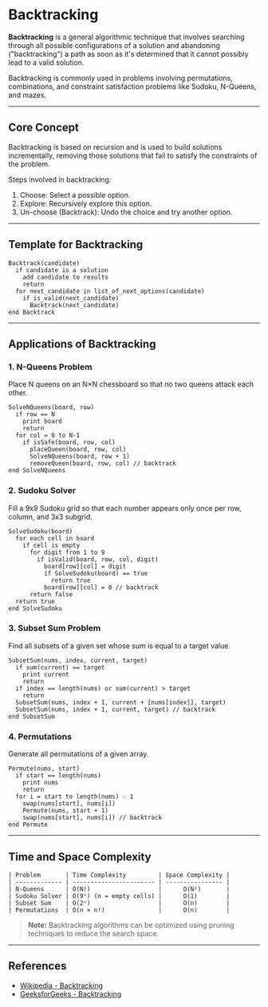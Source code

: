 
# Backtracking

**Backtracking** is a general algorithmic technique that involves searching through all possible configurations of a solution and abandoning ("backtracking") a path as soon as it's determined that it cannot possibly lead to a valid solution.

Backtracking is commonly used in problems involving permutations, combinations, and constraint satisfaction problems like Sudoku, N-Queens, and mazes.

---

## Core Concept

Backtracking is based on recursion and is used to build solutions incrementally, removing those solutions that fail to satisfy the constraints of the problem.

Steps involved in backtracking:
1. Choose: Select a possible option.
2. Explore: Recursively explore this option.
3. Un-choose (Backtrack): Undo the choice and try another option.

---

## Template for Backtracking

```text
Backtrack(candidate)
  if candidate is a solution
    add candidate to results
    return
  for next_candidate in list_of_next_options(candidate)
    if is_valid(next_candidate)
      Backtrack(next_candidate)
end Backtrack
````

---

## Applications of Backtracking

### 1. N-Queens Problem

Place N queens on an N×N chessboard so that no two queens attack each other.

```text
SolveNQueens(board, row)
  if row == N
    print board
    return
  for col = 0 to N-1
    if isSafe(board, row, col)
      placeQueen(board, row, col)
      SolveNQueens(board, row + 1)
      removeQueen(board, row, col) // backtrack
end SolveNQueens
```

### 2. Sudoku Solver

Fill a 9x9 Sudoku grid so that each number appears only once per row, column, and 3x3 subgrid.

```text
SolveSudoku(board)
  for each cell in board
    if cell is empty
      for digit from 1 to 9
        if isValid(board, row, col, digit)
          board[row][col] = digit
          if SolveSudoku(board) == true
            return true
          board[row][col] = 0 // backtrack
      return false
  return true
end SolveSudoku
```

### 3. Subset Sum Problem

Find all subsets of a given set whose sum is equal to a target value.

```text
SubsetSum(nums, index, current, target)
  if sum(current) == target
    print current
    return
  if index == length(nums) or sum(current) > target
    return
  SubsetSum(nums, index + 1, current + [nums[index]], target)
  SubsetSum(nums, index + 1, current, target) // backtrack
end SubsetSum
```

### 4. Permutations

Generate all permutations of a given array.

```text
Permute(nums, start)
  if start == length(nums)
    print nums
    return
  for i = start to length(nums) - 1
    swap(nums[start], nums[i])
    Permute(nums, start + 1)
    swap(nums[start], nums[i]) // backtrack
end Permute
```

---

## Time and Space Complexity

```text
| Problem       | Time Complexity         | Space Complexity |
| ------------- | ----------------------- | ---------------- |
| N-Queens      | O(N!)                   |      O(N²)       |
| Sudoku Solver | O(9ⁿ) (n = empty cells) |      O(1)        |
| Subset Sum    | O(2ⁿ)                   |      O(n)        |
| Permutations  | O(n × n!)               |      O(n)        |
```

> **Note:** Backtracking algorithms can be optimized using pruning techniques to reduce the search space.

---

## References

* [Wikipedia - Backtracking](https://en.wikipedia.org/wiki/Backtracking)
* [GeeksforGeeks - Backtracking](https://www.geeksforgeeks.org/backtracking-algorithms/)


